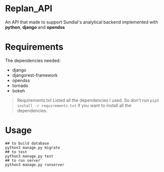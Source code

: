 # Replan_API

An API that made to support Sundial's analytical backend implemented with __python__, __django__ and __opendss__

# Requirements

The dependencies needed:

* django
* djangorest-framework
* opendss
* tornado
* bokeh

> Requirements.txt Listed all the dependencies I used. So don't run `pip3 install -r requirements.txt` if you want to install all the dependencies.

# Usage

```
## to build database
python3 manage.py migrate
## to test
python3 manage.py test
## to run server
python3 manage.py runserver

```
